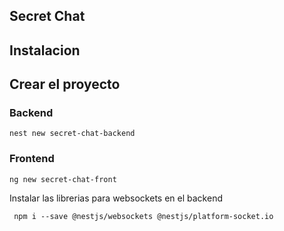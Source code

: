 ## Secret Chat

## Instalacion

## Crear el proyecto

### Backend

```shell_script
nest new secret-chat-backend

```

### Frontend

```shell_script
ng new secret-chat-front
```


Instalar las librerias para websockets en el backend

```shell_script
 npm i --save @nestjs/websockets @nestjs/platform-socket.io
```